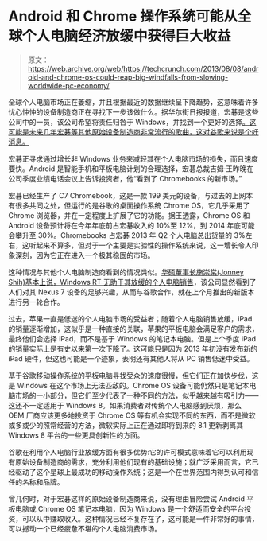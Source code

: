 # Android 和 Chrome 操作系统可能从全球个人电脑经济放缓中获得巨大收益

> 原文：<https://web.archive.org/web/https://techcrunch.com/2013/08/08/android-and-chrome-os-could-reap-big-windfalls-from-slowing-worldwide-pc-economy/>

全球个人电脑市场正在萎缩，并且根据最近的数据继续呈下降趋势，这意味着许多忧心忡忡的设备制造商正在寻找下一步该做什么。据华尔街日报报道，宏碁是这些公司中的一员，该公司希望将责任归咎于 Windows，并找到一个更好的选择[。这可能是未来几年宏碁等其他原始设备制造商非常流行的歌曲，这对谷歌来说是个好消息。](https://web.archive.org/web/20221007211127/http://online.wsj.com/article/SB10001424127887323477604579000112266765496.html)

宏碁正寻求通过增长非 Windows 业务来减轻其在个人电脑市场的损失，而且速度要快。Android 是智能手机和平板电脑计划的合理选择，宏碁总裁吉姆·王昨晚在公司季度业绩电话会议上告诉投资者，他“看到了 Chromebooks 的新市场。”

宏碁已经生产了 C7 Chromebook，这是一款 199 美元的设备，与过去的上网本有很多共同之处，但运行的是谷歌的桌面操作系统 Chrome OS，它几乎采用了 Chrome 浏览器，并在一定程度上扩展了它的功能。据王透露，Chrome OS 和 Android 设备预计将在今年年底前占宏碁收入的 10%至 12%，到 2014 年底可能会攀升至 30%。Chromebooks 占宏碁 2013 年 Q2 个人电脑总出货量的 3%左右，这听起来不算多，但对于一个主要是实验性的操作系统来说，这一增长令人印象深刻，因为它正在进入一个极其稳固的市场。

这种情况与其他个人电脑制造商看到的情况类似。[华硕董事长施崇棠(Jonney Shih)基本上说，Windows RT 无助于其放缓的个人电脑销售](https://web.archive.org/web/20221007211127/http://allthingsd.com/20130730/asus-pulling-back-on-windows-rt-chairman-says/)，该公司显然看到了人们对其 Nexus 7 设备的足够兴趣，从而与谷歌合作，就在上个月推出的新版本进行另一轮合作。

过去，苹果一直是低迷的个人电脑市场的受益者；随着个人电脑销售放缓，iPad 的销量逐渐增加，这似乎是一种直接的关联，苹果的平板电脑会满足客户的需求，最终他们会选择 iPad，而不是基于 Windows 的笔记本电脑。但是上个季度 iPad 的销量实际上是有史以来第一次下降了。这可能只是因为 2013 年初没有发布新的 iPad 硬件，但这也可能是一个迹象，表明还有其他人将从 PC 销售低迷中受益。

基于谷歌移动操作系统的平板电脑寻找受众的速度很慢，但它们正在加快步伐，这是 Windows 在这个市场上无法匹敌的。Chrome OS 设备可能仍然只是笔记本电脑市场的一小部分，但它们至少代表了一种不同的方法，似乎越来越有吸引力——这还不一定适用于 Windows 8。如果消费者对传统个人电脑感到厌烦，那么 OEM 厂商应该更多地投资于 Chrome OS 等有机会实现不同的东西，而不是微软或多或少的照常经营的方法，微软实际上正在通过即将到来的 8.1 更新剥离其 Windows 8 平台的一些更具创新性的方面。

谷歌在利用个人电脑行业放缓方面有很多优势:它的许可模式意味着它可以利用现有原始设备制造商的需求，充分利用他们现有的基础设施；就广泛采用而言，它已经驱动了这个星球上最成功的移动操作系统；这是一个在世界范围内得到认可和信任的名称和品牌。

曾几何时，对于宏碁这样的原始设备制造商来说，没有理由冒险尝试 Android 平板电脑或 Chrome OS 笔记本电脑，因为 Windows 是一个舒适而安全的平台投资，可以从中赚取收入。这种情况已经不复存在了，这可能是一件非常好的事情，可以撼动一个已经疲惫不堪的个人电脑消费市场。